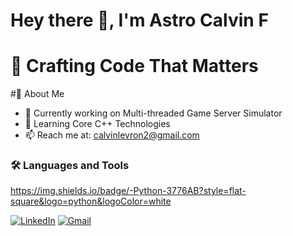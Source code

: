 # Hey there 👋, I'm Astro Calvin F

# 🚀 Crafting Code That Matters

#💫 About Me
- 🔭 Currently working on Multi-threaded Game Server Simulator
- 🌱 Learning  Core C++ Technologies
- 📫 Reach me at: calvinlevron2@gmail.com

### 🛠️ Languages and Tools
https://img.shields.io/badge/-Python-3776AB?style=flat-square&logo=python&logoColor=white

[![LinkedIn](https://img.shields.io/badge/LinkedIn-Profile-blue?style=for-the-badge&logo=linkedin)](https://www.linkedin.com/in/astro-calvin-f-1b73b1218/)
[![Gmail](https://img.shields.io/badge/Gmail-Email-red?style=for-the-badge&logo=gmail)](mailto:calvinlevron2@gmail.com)
